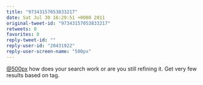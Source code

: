 ```yaml
---
title: "97343157053833217"
date: Sat Jul 30 16:29:51 +0000 2011
original-tweet-id: "97343157053833217"
retweets: 0
favorites: 0
reply-tweet-id: ""
reply-user-id: "20431922"
reply-user-screen-name: "500px"
---
```

<a href="https://twitter.com/500px">@500px</a> how does your search work or are you still refining it. Get very few results based on tag.
